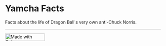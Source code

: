 # Yamcha Facts

Facts about the life of Dragon Ball's very own anti-Chuck Norris.

---

<a href="https://bulma.io">
<img src="https://bulma.io/images/made-with-bulma.png" alt="Made with Bulma" width="128" height="24">
</a>
